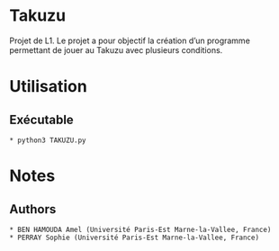 Takuzu
======

Projet de L1.
Le projet a pour objectif la création d’un programme permettant de jouer au Takuzu avec plusieurs conditions.

Utilisation
===========

## Exécutable
    * python3 TAKUZU.py

Notes
=====

## Authors
    * BEN HAMOUDA Amel (Université Paris-Est Marne-la-Vallee, France)
    * PERRAY Sophie (Université Paris-Est Marne-la-Vallee, France)

